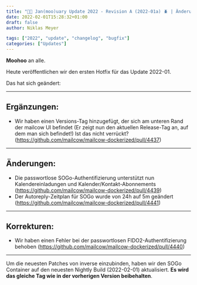 ```yaml
---
title: "📰🐄 Jan(moo)uary Update 2022 - Revision A (2022-01a) 🪲 | Änderungen"
date: 2022-02-01T15:28:32+01:00
draft: false
author: Niklas Meyer

tags: ["2022", "update", "changelog", "bugfix"]
categories: ["Updates"]
---
```


**Moohoo** an alle.

Heute veröffentlichen wir den ersten Hotfix für das Update 2022-01.

Das hat sich geändert:

---

## Ergänzungen:
- Wir haben einen Versions-Tag hinzugefügt, der sich am unteren Rand der mailcow UI befindet (Er zeigt nun den aktuellen Release-Tag an, auf dem man sich befindet!) Ist das nicht verrückt? (https://github.com/mailcow/mailcow-dockerized/pull/4437)

---

## Änderungen:
- Die passwortlose SOGo-Authentifizierung unterstützt nun Kalendereinladungen und Kalender/Kontakt-Abonnements (https://github.com/mailcow/mailcow-dockerized/pull/4439)
- Der Autoreply-Zeitplan für SOGo wurde von 24h auf 5m geändert (https://github.com/mailcow/mailcow-dockerized/pull/4441)

---

## Korrekturen:
- Wir haben einen Fehler bei der passwortlosen FIDO2-Authentifizierung behoben (https://github.com/mailcow/mailcow-dockerized/pull/4440)

---

Um die neuesten Patches von inverse einzubinden, haben wir den SOGo Container auf den neuesten Nightly Build (2022-02-01) aktualisiert. **Es wird das gleiche Tag wie in der vorherigen Version beibehalten**.
